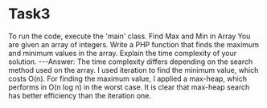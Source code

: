 # Task3
To run the code, execute the 'main' class.
Find Max and Min in Array
 You are given an array of integers. Write a PHP function that finds the 
maximum and minimum values in the array. Explain the time complexity of your 
solution.
---Answer:
The time complexity differs depending on the search method used on the array.
I used iteration to find the minimum value, which costs O(n). For finding the maximum value,
I applied a max-heap, which performs in O(n log n) in the worst case.
It is clear that max-heap search has better efficiency than the iteration one.

